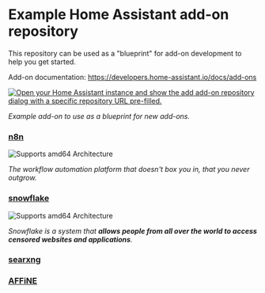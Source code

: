 # Example Home Assistant add-on repository

This repository can be used as a "blueprint" for add-on development to help you get started.

Add-on documentation: <https://developers.home-assistant.io/docs/add-ons>

[![Open your Home Assistant instance and show the add add-on repository dialog with a specific repository URL pre-filled.](https://my.home-assistant.io/badges/supervisor_add_addon_repository.svg)](https://my.home-assistant.io/redirect/supervisor_add_addon_repository/?repository_url=https%3A%2F%2Fgithub.com%2FL0rdShrek%2FHA-addons)

_Example add-on to use as a blueprint for new add-ons._
### [n8n](./n8n)
![Supports amd64 Architecture][amd64-shield]

[amd64-shield]: https://img.shields.io/badge/amd64-yes-green.svg

_The workflow automation platform that doesn't box you in, that you never outgrow._


### [snowflake](./snowflake)
![Supports amd64 Architecture][amd64-shield]

[amd64-shield]: https://img.shields.io/badge/amd64-yes-green.svg

_Snowflake is a system that **allows people from all over the world to access censored websites and applications**._

### [searxng](./searxng)


### [AFFiNE](./AFFiNE)

<!--
Notes to developers after forking or using the github template feature:
- While developing comment out the 'image' key from 'example/config.yaml' to make the supervisor build the addon
  - Remember to put this back when pushing up your changes.
- When you merge to the 'main' branch of your repository a new build will be triggered.
  - Make sure you adjust the 'version' key in 'example/config.yaml' when you do that.
  - Make sure you update 'example/CHANGELOG.md' when you do that.
  - The first time this runs you might need to adjust the image configuration on github container registry to make it public
- Adjust the 'image' key in 'example/config.yaml' so it points to your username instead of 'home-assistant'.
  - This is where the build images will be published to.
- Rename the example directory.
  - The 'slug' key in 'example/config.yaml' should match the directory name.
- Adjust all keys/url's that points to 'home-assistant' to now point to your user/fork.
- Share your repository on the forums https://community.home-assistant.io/c/projects/9
- Do awesome stuff!
 -->